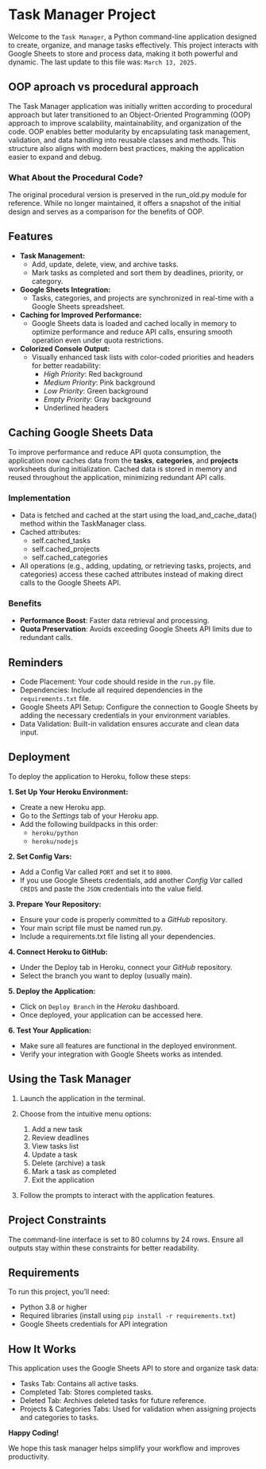 # Task Manager Project

Welcome to the `Task Manager`, a Python command-line application designed to create, organize, and manage tasks effectively. This project interacts with Google Sheets to store and process data, making it both powerful and dynamic. The last update to this file was: `March 13, 2025.`

## OOP aproach vs procedural approach

The Task Manager application was initially written according to procedural approach but later transitioned to an Object-Oriented Programming (OOP) approach to improve scalability, maintainability, and organization of the code. OOP enables better modularity by encapsulating task management, validation, and data handling into reusable classes and methods. This structure also aligns with modern best practices, making the application easier to expand and debug.

### What About the Procedural Code?

The original procedural version is preserved in the run_old.py module for reference. While no longer maintained, it offers a snapshot of the initial design and serves as a comparison for the benefits of OOP.

## Features

* **Task Management:**
  * Add, update, delete, view, and archive tasks.
  * Mark tasks as completed and sort them by deadlines, priority, or category.
* **Google Sheets Integration:**
  * Tasks, categories, and projects are synchronized in real-time with a Google Sheets spreadsheet.
* **Caching for Improved Performance:**
  * Google Sheets data is loaded and cached locally in memory to optimize performance and reduce API calls, ensuring smooth operation even under quota restrictions.
* **Colorized Console Output:**
  * Visually enhanced task lists with color-coded priorities and headers for better readability:
    * _High Priority_: Red background
    * _Medium Priority_: Pink background
    * _Low Priority_: Green background
    * _Empty Priority_: Gray background
    * Underlined headers

## Caching Google Sheets Data

To improve performance and reduce API quota consumption, the application now caches data from the **tasks**, **categories**, and **projects** worksheets during initialization. Cached data is stored in memory and reused throughout the application, minimizing redundant API calls.

### Implementation

* Data is fetched and cached at the start using the load_and_cache_data() method within the TaskManager class.
* Cached attributes:
  * self.cached_tasks
  * self.cached_projects
  * self.cached_categories
* All operations (e.g., adding, updating, or retrieving tasks, projects, and categories) access these cached attributes instead of making direct calls to the Google Sheets API.

### Benefits

* **Performance Boost**: Faster data retrieval and processing.
* **Quota Preservation**: Avoids exceeding Google Sheets API limits due to redundant calls.

## Reminders

- Code Placement: Your code should reside in the `run.py` file.
- Dependencies: Include all required dependencies in the `requirements.txt` file.
- Google Sheets API Setup: Configure the connection to Google Sheets by adding the necessary credentials in your environment variables.
- Data Validation: Built-in validation ensures accurate and clean data input.

## Deployment

To deploy the application to Heroku, follow these steps:

**1. Set Up Your Heroku Environment:**

- Create a new Heroku app.
- Go to the _Settings_ tab of your Heroku app.
- Add the following buildpacks in this order:
  - `heroku/python`
  - `heroku/nodejs`

**2. Set Config Vars:**

- Add a Config Var called `PORT` and set it to `8000`.
- If you use Google Sheets credentials, add another _Config Var_ called `CREDS` and paste the `JSON` credentials into the value field.

**3. Prepare Your Repository:**

- Ensure your code is properly committed to a _GitHub_ repository.
- Your main script file must be named run.py.
- Include a requirements.txt file listing all your dependencies.

**4. Connect Heroku to GitHub:**

- Under the Deploy tab in Heroku, connect your _GitHub_ repository.
- Select the branch you want to deploy (usually main).

**5. Deploy the Application:**

- Click on `Deploy Branch` in the _Heroku_ dashboard.
- Once deployed, your application can be accessed here.

**6. Test Your Application:**

- Make sure all features are functional in the deployed environment.
- Verify your integration with Google Sheets works as intended.

## Using the Task Manager

1. Launch the application in the terminal.
2. Choose from the intuitive menu options:
    1. Add a new task
    2. Review deadlines
    3. View tasks list
    4. Update a task
    5. Delete (archive) a task
    6. Mark a task as completed
    7. Exit the application

3. Follow the prompts to interact with the application features.

## Project Constraints

The command-line interface is set to 80 columns by 24 rows. Ensure all outputs stay within these constraints for better readability.

## Requirements

To run this project, you’ll need:

- Python 3.8 or higher
- Required libraries (install using `pip install -r requirements.txt`)
- Google Sheets credentials for API integration

## How It Works

This application uses the Google Sheets API to store and organize task data:

- Tasks Tab: Contains all active tasks.
- Completed Tab: Stores completed tasks.
- Deleted Tab: Archives deleted tasks for future reference.
- Projects & Categories Tabs: Used for validation when assigning projects and categories to tasks.

**Happy Coding!**

We hope this task manager helps simplify your workflow and improves productivity.
